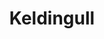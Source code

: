 ---
title: Keldingull

menus: header
layout: about-member

cards_main:
 - preset: related_images
   limit: 9
 - preset: games_list
---